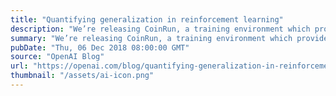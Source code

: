 ```yaml
---
title: "Quantifying generalization in reinforcement learning"
description: "We’re releasing CoinRun, a training environment which provides a metric for an agent’s ability to transfer its experience to novel situations and has already helped clarify a longstanding puzzle in reinforcement learning. CoinRun strikes a desirable balance in complexity: the environment is simpler than traditional platformer games like Sonic the Hedgehog but still poses a worthy generalization challenge for state of the art algorithms."
summary: "We’re releasing CoinRun, a training environment which provides a metric for an agent’s ability to transfer its experience to novel situations and has already helped clarify a longstanding puzzle in reinforcement learning. CoinRun strikes a desirable balance in complexity: the environment is simpler than traditional platformer games like Sonic the Hedgehog but still poses a worthy generalization challenge for state of the art algorithms."
pubDate: "Thu, 06 Dec 2018 08:00:00 GMT"
source: "OpenAI Blog"
url: "https://openai.com/blog/quantifying-generalization-in-reinforcement-learning"
thumbnail: "/assets/ai-icon.png"
---
```


